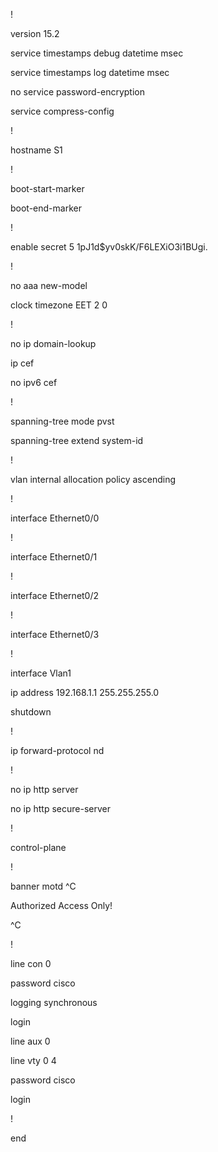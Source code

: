 !

version 15.2

service timestamps debug datetime msec

service timestamps log datetime msec

no service password-encryption

service compress-config

!

hostname S1

!

boot-start-marker

boot-end-marker

!

enable secret 5 $1$pJ1d$yv0skK/F6LEXiO3i1BUgi.

!

no aaa new-model

clock timezone EET 2 0

!

no ip domain-lookup

ip cef

no ipv6 cef

!

spanning-tree mode pvst

spanning-tree extend system-id

!

vlan internal allocation policy ascending

!

interface Ethernet0/0

!

interface Ethernet0/1

!

interface Ethernet0/2

!

interface Ethernet0/3

!

interface Vlan1

 ip address 192.168.1.1 255.255.255.0
 
 shutdown
 
!

ip forward-protocol nd

!

no ip http server

no ip http secure-server

!

control-plane

!

banner motd ^C

Authorized Access Only!

^C

!

line con 0

 password cisco
 
 logging synchronous
 
 login
 
line aux 0

line vty 0 4

 password cisco
 
 login
 
!

end
